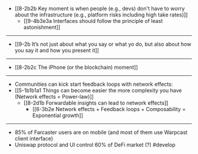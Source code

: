 - [[8-2b2b Key moment is when people (e.g., devs) don't have to worry about the infrastructure (e.g., platform risks including high take rates)]]
  - [[9-4b3e3a Interfaces should follow the principle of least astonishment]]
---
- [[9-2b It’s not just about what you say or what yo do, but also about how you say it and how you present it]]
---
- [[8-2b2c The iPhone (or the blockchain) moment]]
---
- Communities can kick start feedback loops with network effects:
- [[5-1b1b1a1 Things can become easier the more complexity you have (Network effects = Power-law)]]
  - [[8-2d1b Forwardable insights can lead to network effects]]
    - [[6-3b2e Network effects + Feedback loops + Composability = Exponential growth]]
---
- 85% of Farcaster users are on mobile (and most of them use Warpcast client interface)
- Uniswap protocol and UI control 60% of DeFi market (?) #develop